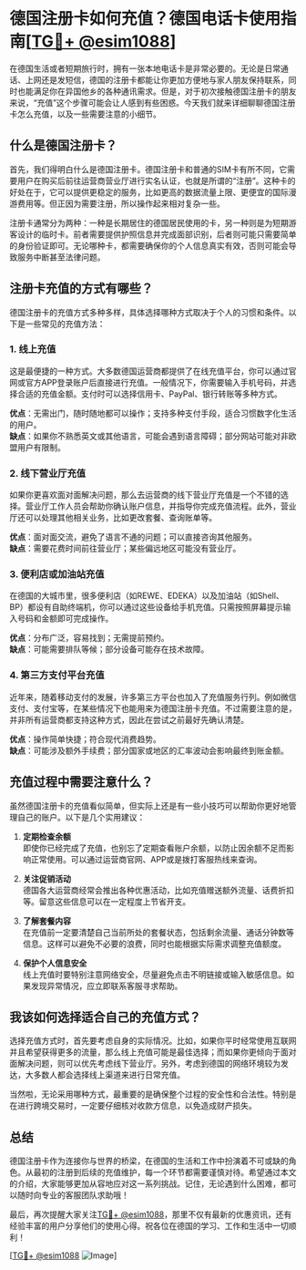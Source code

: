 # 德国注册卡如何充值？德国电话卡使用指南[[TG💪+ @esim1088](https://t.me/s/esim1088)]

在德国生活或者短期旅行时，拥有一张本地电话卡是非常必要的。无论是日常通话、上网还是发短信，德国的注册卡都能让你更加方便地与家人朋友保持联系，同时也能满足你在异国他乡的各种通讯需求。但是，对于初次接触德国注册卡的朋友来说，“充值”这个步骤可能会让人感到有些困惑。今天我们就来详细聊聊德国注册卡怎么充值，以及一些需要注意的小细节。

## 什么是德国注册卡？

首先，我们得明白什么是德国注册卡。德国注册卡和普通的SIM卡有所不同，它需要用户在购买后前往运营商营业厅进行实名认证，也就是所谓的“注册”。这种卡的好处在于，它可以提供更稳定的服务，比如更高的数据流量上限、更便宜的国际漫游费用等。但正因为需要注册，所以操作起来相对复杂一些。

注册卡通常分为两种：一种是长期居住的德国居民使用的卡，另一种则是为短期游客设计的临时卡。前者需要提供护照信息并完成面部识别，后者则可能只需要简单的身份验证即可。无论哪种卡，都需要确保你的个人信息真实有效，否则可能会导致服务中断甚至法律问题。

## 注册卡充值的方式有哪些？

德国注册卡的充值方式多种多样，具体选择哪种方式取决于个人的习惯和条件。以下是一些常见的充值方法：

### 1. **线上充值**

这是最便捷的一种方式。大多数德国运营商都提供了在线充值平台，你可以通过官网或官方APP登录账户后直接进行充值。一般情况下，你需要输入手机号码，并选择合适的充值金额。支付时可以选择信用卡、PayPal、银行转账等多种方式。

**优点**：无需出门，随时随地都可以操作；支持多种支付手段，适合习惯数字化生活的用户。  
**缺点**：如果你不熟悉英文或其他语言，可能会遇到语言障碍；部分网站可能对非欧盟用户有限制。

### 2. **线下营业厅充值**

如果你更喜欢面对面解决问题，那么去运营商的线下营业厅充值是一个不错的选择。营业厅工作人员会帮助你确认账户信息，并指导你完成充值流程。此外，营业厅还可以处理其他相关业务，比如更改套餐、查询账单等。

**优点**：面对面交流，避免了语言不通的问题；可以直接咨询其他服务。  
**缺点**：需要花费时间前往营业厅；某些偏远地区可能没有营业厅。

### 3. **便利店或加油站充值**

在德国的大城市里，很多便利店（如REWE、EDEKA）以及加油站（如Shell、BP）都设有自助终端机，你可以通过这些设备给手机充值。只需按照屏幕提示输入号码和金额即可完成操作。

**优点**：分布广泛，容易找到；无需提前预约。  
**缺点**：可能需要排队等候；部分设备可能存在技术故障。

### 4. **第三方支付平台充值**

近年来，随着移动支付的发展，许多第三方平台也加入了充值服务行列。例如微信支付、支付宝等，在某些情况下也能用来为德国注册卡充值。不过需要注意的是，并非所有运营商都支持这种方式，因此在尝试之前最好先确认清楚。

**优点**：操作简单快捷；符合现代消费趋势。  
**缺点**：可能涉及额外手续费；部分国家或地区的汇率波动会影响最终到账金额。

## 充值过程中需要注意什么？

虽然德国注册卡的充值看似简单，但实际上还是有一些小技巧可以帮助你更好地管理自己的账户。以下是几个实用建议：

1. **定期检查余额**  
   即使你已经完成了充值，也别忘了定期查看账户余额，以防止因余额不足而影响正常使用。可以通过运营商官网、APP或是拨打客服热线来查询。

2. **关注促销活动**  
   德国各大运营商经常会推出各种优惠活动，比如充值赠送额外流量、话费折扣等。留意这些信息可以在一定程度上节省开支。

3. **了解套餐内容**  
   在充值前一定要清楚自己当前所处的套餐状态，包括剩余流量、通话分钟数等信息。这样可以避免不必要的浪费，同时也能根据实际需求调整充值额度。

4. **保护个人信息安全**  
   线上充值时要特别注意网络安全，尽量避免点击不明链接或输入敏感信息。如果发现异常情况，应立即联系客服寻求帮助。

## 我该如何选择适合自己的充值方式？

选择充值方式时，首先要考虑自身的实际情况。比如，如果你平时经常使用互联网并且希望获得更多的流量，那么线上充值可能是最佳选择；而如果你更倾向于面对面解决问题，则可以优先考虑线下营业厅。另外，考虑到德国的网络环境较为发达，大多数人都会选择线上渠道来进行日常充值。

当然啦，无论采用哪种方式，最重要的是确保整个过程的安全性和合法性。特别是在进行跨境交易时，一定要仔细核对收款方信息，以免造成财产损失。

## 总结

德国注册卡作为连接你与世界的桥梁，在德国的生活和工作中扮演着不可或缺的角色。从最初的注册到后续的充值维护，每一个环节都需要谨慎对待。希望通过本文的介绍，大家能够更加从容地应对这一系列挑战。记住，无论遇到什么困难，都可以随时向专业的客服团队求助哦！

最后，再次提醒大家关注[TG💪+ @esim1088](https://t.me/s/esim1088)，那里不仅有最新的优惠资讯，还有经验丰富的用户分享他们的使用心得。祝各位在德国的学习、工作和生活中一切顺利！  

[[TG💪+ @esim1088](https://t.me/s/esim1088) ![Image](https://i.postimg.cc/4NQfJmqS/Snipaste-2025-05-13-00-14-12.png)]